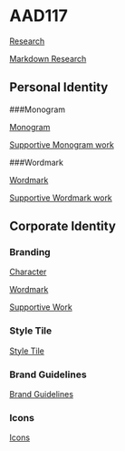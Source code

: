 # AAD117

[Research](http://ingahampton.github.io/AAD117-branding/AAD117-Research.html)

[Markdown Research](https://github.com/IngaHampton/AAD117-branding/blob/gh-pages/Uncommon-Knowledge.md)

## Personal Identity

###Monogram

[Monogram](https://www.flickr.com/photos/128425558@N08/16545416428/in/photostream/)

[Supportive Monogram work](https://www.flickr.com/photos/128425558@N08/sets/72157651166156802/)

###Wordmark

[Wordmark](https://www.flickr.com/photos/128425558@N08/16545569300/)

[Supportive Wordmark work](https://www.flickr.com/photos/128425558@N08/sets/72157648855334493/)

## Corporate Identity

### Branding

[Character](https://www.flickr.com/photos/128425558@N08/17357500559/in/dateposted-public/)

[Wordmark](https://www.flickr.com/photos/128425558@N08/17517731486/in/dateposted-public/)

[Supportive Work](https://www.flickr.com/photos/128425558@N08/sets/72157651445448951/)

### Style Tile

[Style Tile](https://www.flickr.com/photos/128425558@N08/16918947274/in/dateposted-public/)

### Brand Guidelines

[Brand Guidelines](http://ingahampton.github.io/AAD117-branding/corporate-brand-guidlines.html)

### Icons

[Icons](https://www.flickr.com/photos/128425558@N08/16808608257/)
